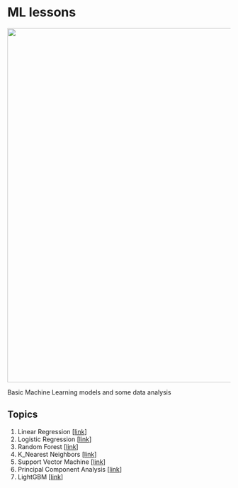 # ML lessons

<p align="center"> 
<img src="https://media.springernature.com/full/springer-static/image/art%3A10.1038%2Fs41591-020-01197-2/MediaObjects/41591_2020_1197_Figa_HTML.png" width="800">
</p>

Basic Machine Learning models and some data analysis 

## Topics

1. Linear Regression [[link]()]
2. Logistic Regression [[link]()]
3. Random Forest [[link]()]
4. K_Nearest Neighbors [[link]()]
5. Support Vector Machine [[link]()]
6. Principal Component Analysis [[link]()]
7. LightGBM [[link]()]
